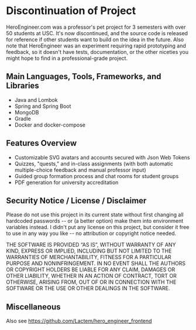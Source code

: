 # Discontinuation of Project
HeroEngineer.com was a professor's pet project for 3 semesters with over 50 students at USC. It's now discontinued, and the source code is
released for reference if other students want to build on the idea in the future. Also note that HeroEngineer was an experiment requiring rapid prototyping
and feedback, so it doesn't have tests, documentation, or the other niceties you might hope to find in a professional-grade project.

## Main Languages, Tools, Frameworks, and Libraries
* Java and Lombok
* Spring and Spring Boot
* MongoDB
* Gradle
* Docker and docker-compose

## Features Overview
* Customizable SVG avatars and accounts secured with Json Web Tokens
* Quizzes, "quests," and in-class assignments (with both automatic multiple-choice feedback and manual professor input)
* Guided group formation process and chat rooms for student groups
* PDF generation for university accreditation

## Security Notice / License / Disclaimer
Please do not use this project in its current state without first changing all hardcoded passwords -- or (a better option) make them into environment variables instead. 
I didn't put any license on this project, but consider it free to use in any way you like -- no attribution or copyright notice needed.

THE SOFTWARE IS PROVIDED “AS IS”, WITHOUT WARRANTY OF ANY KIND, EXPRESS OR IMPLIED, INCLUDING BUT NOT LIMITED TO THE WARRANTIES OF MERCHANTABILITY, FITNESS FOR A PARTICULAR PURPOSE AND NONINFRINGEMENT. IN NO EVENT SHALL THE AUTHORS OR COPYRIGHT HOLDERS BE LIABLE FOR ANY CLAIM, DAMAGES OR OTHER LIABILITY, WHETHER IN AN ACTION OF CONTRACT, TORT OR OTHERWISE, ARISING FROM, OUT OF OR IN CONNECTION WITH THE SOFTWARE OR THE USE OR OTHER DEALINGS IN THE SOFTWARE.

## Miscellaneous
Also see https://github.com/Lactem/hero_engineer_frontend
